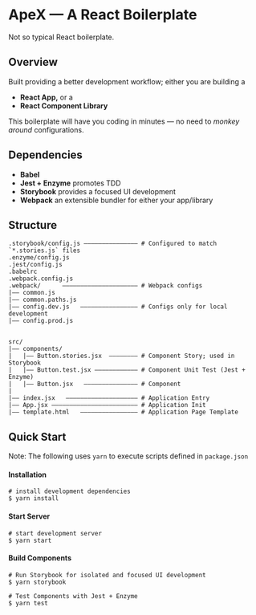 # ApeX — A React Boilerplate

Not so typical React boilerplate.

## Overview
 
Built providing a better development workflow; either you are building a

* **React App,** or a
* **React Component Library**

This boilerplate will have you coding in minutes — no need to *monkey around* configurations.

## Dependencies

* **Babel**
* **Jest + Enzyme** promotes TDD
* **Storybook** provides a focused UI development
* **Webpack** an extensible bundler for either your app/library

## Structure

```
.storybook/config.js ——————————————— # Configured to match `*.stories.js` files
.enzyme/config.js
.jest/config.js
.babelrc
.webpack.config.js
.webpack/      ————————————————————— # Webpack configs 
|—— common.js
|—— common.paths.js
|—— config.dev.js   ———————————————— # Configs only for local development
|—— config.prod.js


src/
|—— components/
|   |—— Button.stories.jsx  ———————— # Component Story; used in Storybook
|   |—— Button.test.jsx ———————————— # Component Unit Test (Jest + Enzyme) 
|   |—— Button.jsx   ——————————————— # Component
|    
|—— index.jsx   ———————————————————— # Application Entry
|—— App.jsx ———————————————————————— # Application Init
|—— template.html   ———————————————— # Application Page Template
```

## Quick Start

Note: The following uses `yarn` to execute scripts defined in `package.json`

#### Installation

```
# install development dependencies
$ yarn install
```

#### Start Server

```
# start development server
$ yarn start
```

#### Build Components

```
# Run Storybook for isolated and focused UI development
$ yarn storybook

# Test Components with Jest + Enzyme
$ yarn test
```